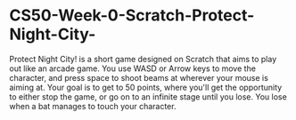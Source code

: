 # CS50-Week-0-Scratch-Protect-Night-City-

Protect Night City! is a short game designed on Scratch that aims to play out like an arcade game. You use WASD or Arrow keys to move the character, and press space to shoot beams at wherever your mouse is aiming at. Your goal is to get to 50 points, where you'll get the opportunity to either stop the game, or go on to an infinite stage until you lose. You lose when a bat manages to touch your character.
